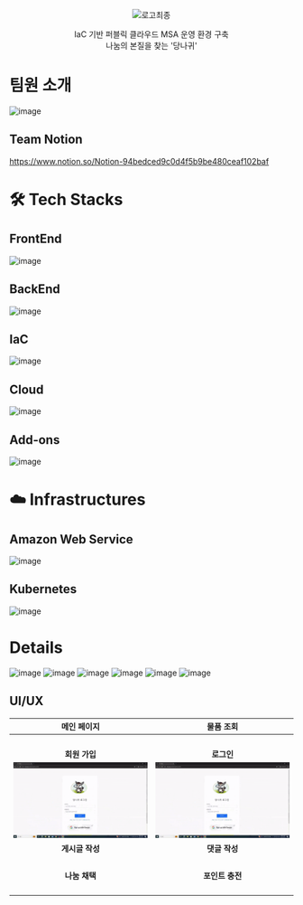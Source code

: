 <div align="center">

 ![로고최종](https://github.com/SSG-Donkey/.github/assets/50051891/b1b7f652-32ba-410c-832d-651a130c68dc)

  IaC 기반 퍼블릭 클라우드 MSA 운영 환경 구축<br>
  나눔의 본질을 찾는 '당나귀'
</div>


# 팀원 소개

![image](https://github.com/SSG-Donkey/.github/assets/50051891/b6b4301d-702d-47a0-be25-5277fd93d1a8)

## Team Notion
https://www.notion.so/Notion-94bedced9c0d4f5b9be480ceaf102baf

# 🛠 Tech Stacks
## FrontEnd
![image](https://github.com/SSG-Donkey/.github/assets/50051891/b74d5316-1a12-43a1-ae88-f4000f3aa270)


## BackEnd
![image](https://github.com/SSG-Donkey/.github/assets/50051891/cab77371-f3cd-4a5b-b685-21965da0f5ef)

## IaC
![image](https://github.com/SSG-Donkey/.github/assets/50051891/a85174d0-a96c-4574-a3e3-98e9a79ed37f)

## Cloud
![image](https://github.com/SSG-Donkey/.github/assets/50051891/2e51a711-d9a5-475b-84f1-bd603c783d1d)


## Add-ons
![image](https://github.com/SSG-Donkey/.github/assets/50051891/0256d493-82a5-4cbd-9f48-cc4f09258f17)


# ☁️ Infrastructures
## Amazon Web Service
![image](https://github.com/SSG-Donkey/.github/assets/50051891/8a6901db-5a35-4abd-8f52-39694694bc09)

## Kubernetes
![image](https://github.com/SSG-Donkey/.github/assets/50051891/f1de2c74-5367-4e78-abf6-0ca2cf99a04d)


# Details
![image](https://github.com/SSG-Donkey/.github/assets/50051891/b13282aa-db38-4fc6-83c2-f03637eb7114)
![image](https://github.com/SSG-Donkey/.github/assets/50051891/f982c427-42be-4d84-83bf-741b3187d756)
![image](https://github.com/SSG-Donkey/.github/assets/50051891/91af12cb-12ad-46be-84f0-d9c2ee34b8fa)
![image](https://github.com/SSG-Donkey/.github/assets/50051891/78ebf73e-ee2c-4a16-ab24-a685876cf3a2)
![image](https://github.com/SSG-Donkey/.github/assets/50051891/f558e3f3-ad17-443a-89fc-547a26e6de71)
![image](https://github.com/SSG-Donkey/.github/assets/50051891/e7d866a3-a378-4cf2-bc2b-cc2a8d505d5a)

## UI/UX
| 메인 페이지 | 물품 조회 |
|:------------:|:------------:|
|<img src="" />|<img src="" />|
| **회원 가입** | **로그인** |
| <img src="https://github.com/namjyung/gif/blob/main/login.gif?raw=true"  /> | <img src="https://github.com/namjyung/gif/blob/main/login.gif?raw=true" > | 
| **게시글 작성** | **댓글 작성** |
| <img src=""  /> | <img src=""  /> | 
| **나눔 채택** | **포인트 충전** |
| <img src="" /> | <img src=""  /> | 

